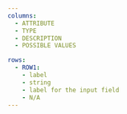 ```yaml
---
columns:
  - ATTRIBUTE
  - TYPE
  - DESCRIPTION
  - POSSIBLE VALUES

rows:
  - ROW1:
    - label
    - string
    - label for the input field
    - N/A
---
```

